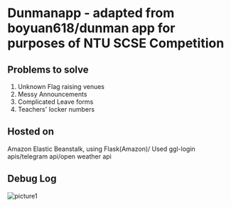 # Dunmanapp - adapted from boyuan618/dunman app for purposes of NTU SCSE Competition

## Problems to solve
1. Unknown Flag raising venues
2. Messy Announcements
3. Complicated Leave forms
4. Teachers' locker numbers


## Hosted on
Amazon Elastic Beanstalk, using Flask(Amazon)/ Used ggl-login apis/telegram api/open weather api
## Debug Log

![picture1](https://drive.google.com/file/d/1WWM6DNrIH--2pnCugFxyHuYxhjECAii5/view?usp=sharing)
